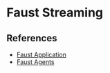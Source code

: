 # Faust Streaming


## References

* [Faust Application](https://faust.readthedocs.io/en/1.4/userguide/application.html)
* [Faust Agents](https://faust.readthedocs.io/en/1.4/userguide/agents.html)

